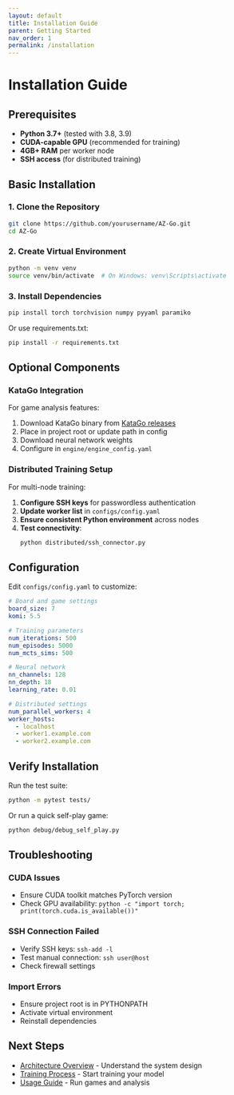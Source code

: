 ```yaml
---
layout: default
title: Installation Guide
parent: Getting Started
nav_order: 1
permalink: /installation
---
```


# Installation Guide

## Prerequisites

- **Python 3.7+** (tested with 3.8, 3.9)
- **CUDA-capable GPU** (recommended for training)
- **4GB+ RAM** per worker node
- **SSH access** (for distributed training)

## Basic Installation

### 1. Clone the Repository

```bash
git clone https://github.com/yourusername/AZ-Go.git
cd AZ-Go
```

### 2. Create Virtual Environment

```bash
python -m venv venv
source venv/bin/activate  # On Windows: venv\Scripts\activate
```

### 3. Install Dependencies

```bash
pip install torch torchvision numpy pyyaml paramiko
```

Or use requirements.txt:
```bash
pip install -r requirements.txt
```

## Optional Components

### KataGo Integration

For game analysis features:

1. Download KataGo binary from [KataGo releases](https://github.com/lightvector/KataGo/releases)
2. Place in project root or update path in config
3. Download neural network weights
4. Configure in `engine/engine_config.yaml`

### Distributed Training Setup

For multi-node training:

1. **Configure SSH keys** for passwordless authentication
2. **Update worker list** in `configs/config.yaml`
3. **Ensure consistent Python environment** across nodes
4. **Test connectivity**:
   ```bash
   python distributed/ssh_connector.py
   ```

## Configuration

Edit `configs/config.yaml` to customize:

```yaml
# Board and game settings
board_size: 7
komi: 5.5

# Training parameters
num_iterations: 500
num_episodes: 5000
num_mcts_sims: 500

# Neural network
nn_channels: 128
nn_depth: 18
learning_rate: 0.01

# Distributed settings
num_parallel_workers: 4
worker_hosts:
  - localhost
  - worker1.example.com
  - worker2.example.com
```

## Verify Installation

Run the test suite:

```bash
python -m pytest tests/
```

Or run a quick self-play game:

```bash
python debug/debug_self_play.py
```

## Troubleshooting

### CUDA Issues
- Ensure CUDA toolkit matches PyTorch version
- Check GPU availability: `python -c "import torch; print(torch.cuda.is_available())"`

### SSH Connection Failed
- Verify SSH keys: `ssh-add -l`
- Test manual connection: `ssh user@host`
- Check firewall settings

### Import Errors
- Ensure project root is in PYTHONPATH
- Activate virtual environment
- Reinstall dependencies

## Next Steps

- [Architecture Overview](architecture) - Understand the system design
- [Training Process](training) - Start training your model
- [Usage Guide](usage) - Run games and analysis